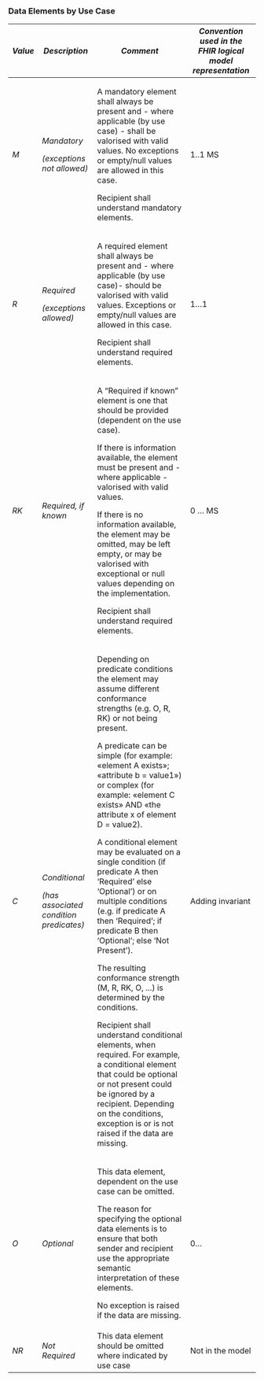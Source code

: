 ### Data Elements by Use Case

<table>
<thead>
<tr class="header">
<th><em><strong>Value</strong></em></th>
<th><em><strong>Description</strong></em></th>
<th><em><strong>Comment</strong></em></th>
<th><em><strong>Convention used in the FHIR logical model representation</strong></em></th>
</tr>
</thead>
<tbody>
<tr class="odd">
<td><em>M</em></td>
<td><p><em>Mandatory</em></p>
<p><em>(exceptions not allowed)</em></p></td>
<td><p>A mandatory element shall always be present and - where applicable (by use case) - shall be valorised with valid values. No exceptions or empty/null values are allowed in this case.</p>
<p>Recipient shall understand mandatory elements.</p></td>
<td>1..1 MS</td>
</tr>
<tr class="even">
<td><em>R</em></td>
<td><p><em>Required</em></p>
<p><em>(exceptions allowed)</em></p></td>
<td><p>A required element shall always be present and - where applicable (by use case)- should be valorised with valid values. Exceptions or empty/null values are allowed in this case.</p>
<p>Recipient shall understand required elements.</p></td>
<td>1…1</td>
</tr>
<tr class="odd">
<td><em>RK</em></td>
<td><em>Required, if known</em></td>
<td><p>A “Required if known” element is one that should be provided (dependent on the use case).</p>
<p>If there is information available, the element must be present and - where applicable - valorised with valid values.</p>
<p>If there is no information available, the element may be omitted, may be left empty, or may be valorised with exceptional or null values depending on the implementation.</p>
<p>Recipient shall understand required elements.</p></td>
<td>0 … MS</td>
</tr>
<tr class="even">
<td><em>C</em></td>
<td><p><em>Conditional</em></p>
<p><em>(has associated condition predicates)</em></p></td>
<td><p>Depending on predicate conditions the element may assume different conformance strengths (e.g. O, R, RK) or not being present.</p>
<p>A predicate can be simple (for example: «element A exists»; «attribute b = value1») or complex (for example: «element C exists» AND «the attribute x of element D = value2).</p>
<p>A conditional element may be evaluated on a single condition (if predicate A then ‘Required’ else ‘Optional’) or on multiple conditions (e.g. if predicate A then ‘Required’; if predicate B then ‘Optional’; else ‘Not Present’).</p>
<p>The resulting conformance strength (M, R, RK, O, ...) is determined by the conditions.</p>
<p>Recipient shall understand conditional elements, when required. For example, a conditional element that could be optional or not present could be ignored by a recipient. Depending on the conditions, exception is or is not raised if the data are missing.</p></td>
<td>Adding invariant</td>
</tr>
<tr class="odd">
<td><em>O</em></td>
<td><em>Optional</em></td>
<td><p>This data element, dependent on the use case can be omitted.</p>
<p>The reason for specifying the optional data elements is to ensure that both sender and recipient use the appropriate semantic interpretation of these elements.</p>
<p>No exception is raised if the data are missing.</p></td>
<td>0…</td>
</tr>
<tr class="even">
<td><em>NR</em></td>
<td><em>Not Required</em></td>
<td>This data element should be omitted where indicated by use case</td>
<td>Not in the model</td>
</tr>
</tbody>
</table>
